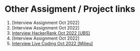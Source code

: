 # Other Assigment / Project links

1. [Interview Assignment Oct 2022]
2. [Interview Assignment Oct 2022]
3. [Interview HackerRank Oct 2022 [UBS]](https://github.com/nghaninn/ubs-hackerrank)
4. [Interview Assignment Oct 2022]
5. [Interview Live Coding Oct 2022 [Milieu]](https://github.com/nghaninn/milieu-live-coding)
